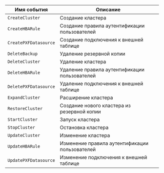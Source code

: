 Имя события | Описание
--- | ---
`CreateCluster` | Создание кластера
`CreateHBARule` | Создание правила аутентификации пользователей
`CreatePXFDatasource` | Создание подключения к внешней таблице
`DeleteBackup` | Удаление резервной копии
`DeleteCluster` | Удаление кластера
`DeleteHBARule` | Удаление правила аутентификации пользователей
`DeletePXFDatasource` | Удаление подключения к внешней таблице
`ExpandCluster` | Расширение кластера
`RestoreCluster` | Создание нового кластера из резервной копии
`StartCluster` | Запуск кластера
`StopCluster` | Остановка кластера
`UpdateCluster` | Изменение кластера
`UpdateHBARule` | Изменение правила аутентификации пользователей
`UpdatePXFDatasource` | Изменение подключения к внешней таблице